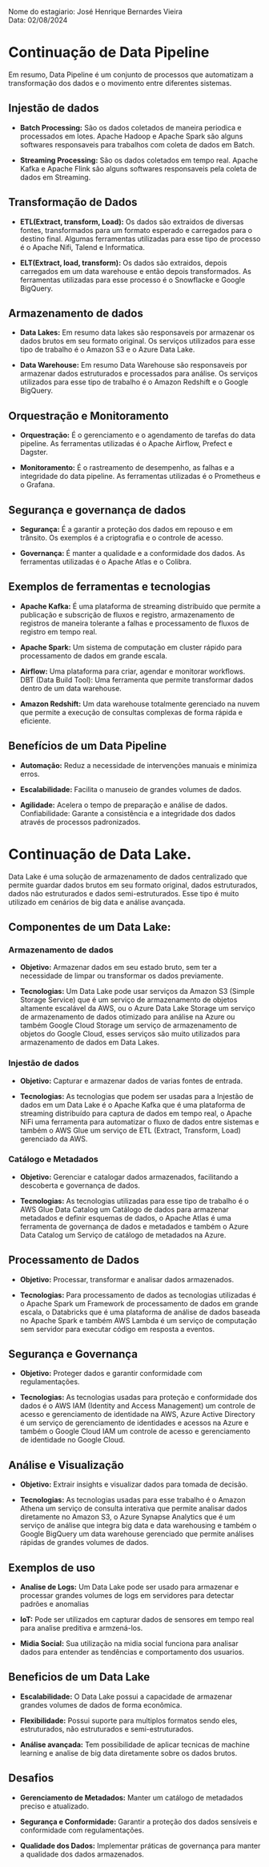 Nome do estagiario: José Henrique Bernardes Vieira<br>
Data: 02/08/2024

# Continuação de Data Pipeline

Em resumo, Data Pipeline é um conjunto de processos que automatizam a transformação dos dados e o movimento entre diferentes sistemas.

## Injestão de dados
- **Batch Processing:** São os dados coletados de maneira periodica e processados em lotes. Apache Hadoop e Apache Spark são alguns softwares responsaveis para trabalhos com coleta de dados em Batch.

- **Streaming Processing:** São os dados coletados em tempo real. Apache Kafka e Apache Flink são alguns softwares responsaveis pela coleta de dados em Streaming.

## Transformação de Dados

- **ETL(Extract, transform, Load):** Os dados são extraidos de diversas fontes, transformados para um formato esperado e carregados para o destino final. Algumas ferramentas utilizadas para esse tipo de processo é o Apache Nifi, Talend e Informatica.

- **ELT(Extract, load, transform):** Os dados são extraidos, depois carregados em um data warehouse e então depois transformados. As ferramentas utilizadas para esse processo é o Snowflacke e Google BigQuery.

## Armazenamento de dados

- **Data Lakes:** Em resumo data lakes são responsaveis por armazenar os dados brutos em seu formato original. Os serviços utilizados para esse tipo de trabalho é o Amazon S3 e o Azure Data Lake.

- **Data Warehouse:** Em resumo Data Warehouse são responsaveis por armazenar dados estruturados e processados para análise. Os serviços utilizados para esse tipo de trabalho é o Amazon Redshift e o Google BigQuery.

## Orquestração e Monitoramento

- **Orquestração:** É o gerenciamento e o agendamento de tarefas do data pipeline. As ferramentas utilizadas é o Apache Airflow, Prefect e Dagster.

- **Monitoramento:** É o rastreamento de desempenho, as falhas e a integridade do data pipeline. As ferramentas utilizadas é o Prometheus e o Grafana.

## Segurança e governança de dados

- **Segurança:** É a garantir a proteção dos dados em repouso e em trânsito. Os exemplos é a criptografia e o controle de acesso.

- **Governança:** É manter a qualidade e a conformidade dos dados.
As ferramentas utilizadas é o Apache Atlas e o Colibra.

## Exemplos de ferramentas e tecnologias

- **Apache Kafka:** É uma plataforma de streaming distribuido que permite a publicação e subscrição de fluxos e registro, armazenamento de registros de maneira tolerante a falhas e processamento de fluxos de registro em tempo real.

- **Apache Spark:** Um sistema de computação em cluster rápido para processamento de dados em grande escala.

- **Airflow:** Uma plataforma para criar, agendar e monitorar workflows.
DBT (Data Build Tool): Uma ferramenta que permite transformar dados dentro de um data warehouse.

- **Amazon Redshift:** Um data warehouse totalmente gerenciado na nuvem que permite a execução de consultas complexas de forma rápida e eficiente.

## Benefícios de um Data Pipeline

- **Automação:** Reduz a necessidade de intervenções manuais e minimiza erros.

- **Escalabilidade:** Facilita o manuseio de grandes volumes de dados.

- **Agilidade:** Acelera o tempo de preparação e análise de dados.
Confiabilidade: Garante a consistência e a integridade dos dados através de processos padronizados.

# Continuação de Data Lake.

Data Lake é uma solução de armazenamento de dados centralizado que permite guardar dados brutos em seu formato original, dados estruturados, dados não estruturados e dados semi-estruturados. Esse tipo é muito utilizado em cenários de big data e análise avançada.

## Componentes de um Data Lake:

### Armazenamento de dados

- **Objetivo:** Armazenar dados em seu estado bruto, sem ter a necessidade de limpar ou transformar os dados previamente.

- **Tecnologias:** Um Data Lake pode usar serviços da Amazon S3 (Simple Storage Service) que é um serviço de armazenamento de objetos altamente escalável da AWS, ou o Azure Data Lake Storage um serviço de armazenamento de dados otimizado para análise na Azure ou também Google Cloud Storage um serviço de armazenamento de objetos do Google Cloud, esses serviços são muito utilizados para armazenamento de dados em Data Lakes.

### Injestão de dados

- **Objetivo:** Capturar e armazenar dados de varias fontes de entrada.

- **Tecnologias:** As tecnologias que podem ser usadas para a Injestão de dados em um Data Lake é o Apache Kafka que é uma plataforma de streaming distribuído para captura de dados em tempo real, o Apache NiFi uma ferramenta para automatizar o fluxo de dados entre sistemas e também o AWS Glue um serviço de ETL (Extract, Transform, Load) gerenciado da AWS.

### Catálogo e Metadados

- **Objetivo:**  Gerenciar e catalogar dados armazenados, facilitando a descoberta e governança de dados.

- **Tecnologias:** As tecnologias utilizadas para esse tipo de trabalho é o
AWS Glue Data Catalog um Catálogo de dados para armazenar metadados e definir esquemas de dados, o Apache Atlas é uma ferramenta de governança de dados e metadados e também o Azure Data Catalog um Serviço de catálogo de metadados na Azure.

## Processamento de Dados

- **Objetivo:** Processar, transformar e analisar dados armazenados.

- **Tecnologias:** Para processamento de dados as tecnologias utilizadas é o
Apache Spark um Framework de processamento de dados em grande escala, o Databricks que é uma plataforma de análise de dados baseada no Apache Spark e também AWS Lambda é um serviço de computação sem servidor para executar código em resposta a eventos.

## Segurança e Governança

- **Objetivo:** Proteger dados e garantir conformidade com regulamentações.

- **Tecnologias:** As tecnologias usadas para proteção e conformidade dos dados é o AWS IAM (Identity and Access Management) um controle de acesso e gerenciamento de identidade na AWS, Azure Active Directory é um serviço de gerenciamento de identidades e acessos na Azure e também o Google Cloud IAM um controle de acesso e gerenciamento de identidade no Google Cloud.

## Análise e Visualização

- **Objetivo:** Extrair insights e visualizar dados para tomada de decisão.

- **Tecnologias:** As tecnologias usadas para esse trabalho é o Amazon Athena um serviço de consulta interativa que permite analisar dados diretamente no Amazon S3, o Azure Synapse Analytics que é um serviço de análise que integra big data e data warehousing e também o Google BigQuery um data warehouse gerenciado que permite análises rápidas de grandes volumes de dados.

## Exemplos de uso

- **Analise de Logs:** Um Data Lake pode ser usado para armazenar e processar grandes volumes de logs em servidores para detectar padrões e anomalias

- **IoT:** Pode ser utilizados em capturar dados de sensores em tempo real para analise preditiva e armzená-los.

- **Midia Social:** Sua utilização na midia social funciona para analisar dados para entender as tendências e comportamento dos usuarios.

## Beneficios de um Data Lake

- **Escalabilidade:** O Data Lake possui a capacidade de armazenar grandes volumes de dados de forma econômica.

- **Flexibilidade:** Possui suporte para multiplos formatos sendo eles, estruturados, não estruturados e semi-estruturados.

- **Análise avançada:** Tem possibilidade de aplicar tecnicas de machine learning e analise de big data diretamente sobre os dados brutos.

## Desafios
- **Gerenciamento de Metadados:** Manter um catálogo de metadados preciso e atualizado.

- **Segurança e Conformidade:** Garantir a proteção dos dados sensíveis e conformidade com regulamentações.

- **Qualidade dos Dados:** Implementar práticas de governança para manter a qualidade dos dados armazenados.
